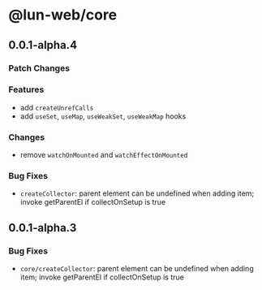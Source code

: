 # @lun-web/core

## 0.0.1-alpha.4

### Patch Changes

### Features

- add `createUnrefCalls`
- add `useSet`, `useMap`, `useWeakSet`, `useWeakMap` hooks

### Changes

- remove `watchOnMounted` and `watchEffectOnMounted`

### Bug Fixes

- `createCollector`: parent element can be undefined when adding item; invoke getParentEl if collectOnSetup is true

## 0.0.1-alpha.3

### Bug Fixes

- `core/createCollector`: parent element can be undefined when adding item; invoke getParentEl if collectOnSetup is true
